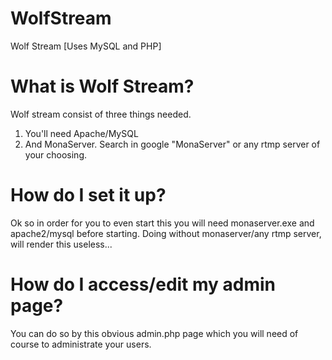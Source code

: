# WolfStream
Wolf Stream [Uses MySQL and PHP]

# What is Wolf Stream?
Wolf stream consist of three things needed.

1. You'll need Apache/MySQL
2. And MonaServer. Search in google "MonaServer" or any rtmp server of your choosing.

# How do I set it up?
Ok so in order for you to even start this you will need monaserver.exe and apache2/mysql before starting. Doing without monaserver/any rtmp server, will render this useless...

# How do I access/edit my admin page?
You can do so by this obvious admin.php page which you will need of course to administrate your users.
